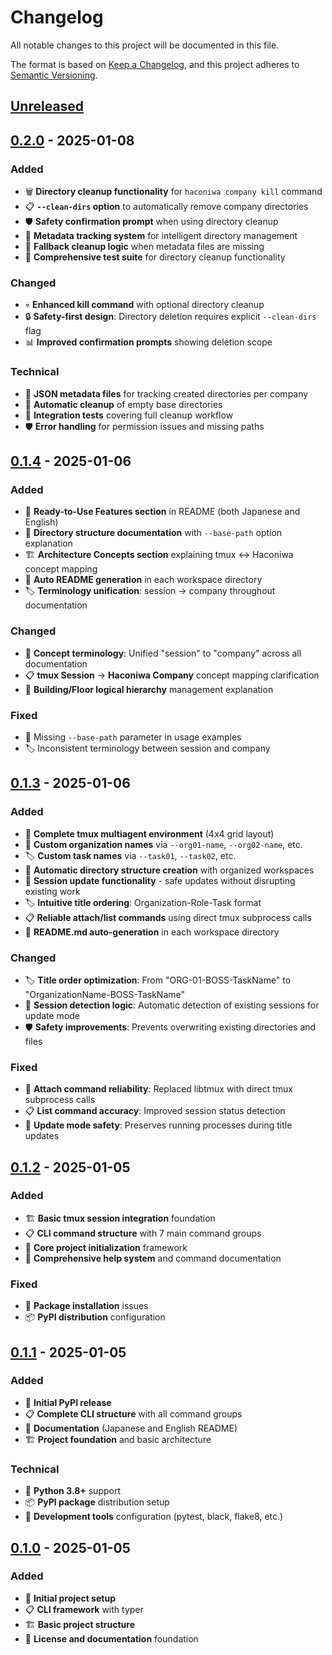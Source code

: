 # Changelog

All notable changes to this project will be documented in this file.

The format is based on [Keep a Changelog](https://keepachangelog.com/en/1.0.0/),
and this project adheres to [Semantic Versioning](https://semver.org/spec/v2.0.0.html).

## [Unreleased]

## [0.2.0] - 2025-01-08

### Added
- 🗑️ **Directory cleanup functionality** for `haconiwa company kill` command
- 📋 **`--clean-dirs` option** to automatically remove company directories
- 🛡️ **Safety confirmation prompt** when using directory cleanup
- 📄 **Metadata tracking system** for intelligent directory management
- 🔄 **Fallback cleanup logic** when metadata files are missing
- 🧪 **Comprehensive test suite** for directory cleanup functionality

### Changed
- 💀 **Enhanced kill command** with optional directory cleanup
- 🔒 **Safety-first design**: Directory deletion requires explicit `--clean-dirs` flag
- 📊 **Improved confirmation prompts** showing deletion scope

### Technical
- 📝 **JSON metadata files** for tracking created directories per company
- 🧹 **Automatic cleanup** of empty base directories
- 🧪 **Integration tests** covering full cleanup workflow
- 🛡️ **Error handling** for permission issues and missing paths

## [0.1.4] - 2025-01-06

### Added
- 📖 **Ready-to-Use Features section** in README (both Japanese and English)
- 📁 **Directory structure documentation** with `--base-path` option explanation
- 🏗️ **Architecture Concepts section** explaining tmux ↔ Haconiwa concept mapping
- 📄 **Auto README generation** in each workspace directory
- 🏷️ **Terminology unification**: session → company throughout documentation

### Changed
- 🔄 **Concept terminology**: Unified "session" to "company" across all documentation
- 📋 **tmux Session** → **Haconiwa Company** concept mapping clarification
- 🏢 **Building/Floor logical hierarchy** management explanation

### Fixed
- 📝 Missing `--base-path` parameter in usage examples
- 🏷️ Inconsistent terminology between session and company


## [0.1.3] - 2025-01-06

### Added
- 🚀 **Complete tmux multiagent environment** (4x4 grid layout)
- 🏢 **Custom organization names** via `--org01-name`, `--org02-name`, etc.
- 🏷️ **Custom task names** via `--task01`, `--task02`, etc.
- 📁 **Automatic directory structure creation** with organized workspaces
- 🔄 **Session update functionality** - safe updates without disrupting existing work
- 🏷️ **Intuitive title ordering**: Organization-Role-Task format
- 📋 **Reliable attach/list commands** using direct tmux subprocess calls
- 📄 **README.md auto-generation** in each workspace directory

### Changed
- 🏷️ **Title order optimization**: From "ORG-01-BOSS-TaskName" to "OrganizationName-BOSS-TaskName"
- 🔧 **Session detection logic**: Automatic detection of existing sessions for update mode
- 🛡️ **Safety improvements**: Prevents overwriting existing directories and files

### Fixed
- 🔗 **Attach command reliability**: Replaced libtmux with direct tmux subprocess calls
- 📋 **List command accuracy**: Improved session status detection
- 🔄 **Update mode safety**: Preserves running processes during title updates

## [0.1.2] - 2025-01-05

### Added
- 🏗️ **Basic tmux session integration** foundation
- 📋 **CLI command structure** with 7 main command groups
- 🎯 **Core project initialization** framework
- 📖 **Comprehensive help system** and command documentation

### Fixed
- 🔧 **Package installation** issues
- 📦 **PyPI distribution** configuration

## [0.1.1] - 2025-01-05

### Added
- 🚀 **Initial PyPI release**
- 📋 **Complete CLI structure** with all command groups
- 📖 **Documentation** (Japanese and English README)
- 🏗️ **Project foundation** and basic architecture

### Technical
- 🐍 **Python 3.8+** support
- 📦 **PyPI package** distribution setup
- 🔧 **Development tools** configuration (pytest, black, flake8, etc.)

## [0.1.0] - 2025-01-05

### Added
- 🎯 **Initial project setup**
- 📋 **CLI framework** with typer
- 🏗️ **Basic project structure**
- 📄 **License and documentation** foundation

[Unreleased]: https://github.com/dai-motoki/haconiwa/compare/v0.2.0...HEAD
[0.2.0]: https://github.com/dai-motoki/haconiwa/compare/v0.1.4...v0.2.0
[0.1.4]: https://github.com/dai-motoki/haconiwa/compare/v0.1.3...v0.1.4
[0.1.3]: https://github.com/dai-motoki/haconiwa/compare/v0.1.2...v0.1.3
[0.1.2]: https://github.com/dai-motoki/haconiwa/compare/v0.1.1...v0.1.2
[0.1.1]: https://github.com/dai-motoki/haconiwa/compare/v0.1.0...v0.1.1
[0.1.0]: https://github.com/dai-motoki/haconiwa/releases/tag/v0.1.0 